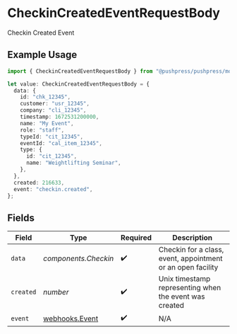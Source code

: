 # CheckinCreatedEventRequestBody

Checkin Created Event

## Example Usage

```typescript
import { CheckinCreatedEventRequestBody } from "@pushpress/pushpress/models/webhooks";

let value: CheckinCreatedEventRequestBody = {
  data: {
    id: "chk_12345",
    customer: "usr_12345",
    company: "cli_12345",
    timestamp: 1672531200000,
    name: "My Event",
    role: "staff",
    typeId: "cit_12345",
    eventId: "cal_item_12345",
    type: {
      id: "cit_12345",
      name: "Weightlifting Seminar",
    },
  },
  created: 216633,
  event: "checkin.created",
};
```

## Fields

| Field                                                       | Type                                                        | Required                                                    | Description                                                 |
| ----------------------------------------------------------- | ----------------------------------------------------------- | ----------------------------------------------------------- | ----------------------------------------------------------- |
| `data`                                                      | *components.Checkin*                                        | :heavy_check_mark:                                          | Checkin for a class, event, appointment or an open facility |
| `created`                                                   | *number*                                                    | :heavy_check_mark:                                          | Unix timestamp representing when the event was created      |
| `event`                                                     | [webhooks.Event](../../models/webhooks/event.md)            | :heavy_check_mark:                                          | N/A                                                         |